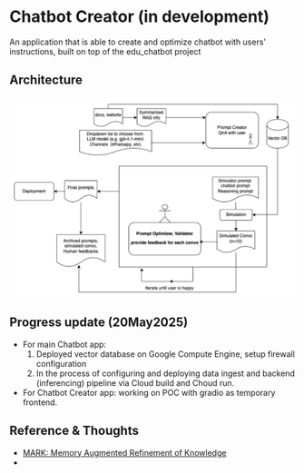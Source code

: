 # Chatbot Creator (in development)
An application that is able to create and optimize chatbot with users' instructions, built on top of the edu_chatbot project

## Architecture

<div align="center">
  <img src="./assets/creator_architecture.png" alt="Chatbot Creator, Architecture Diagram" width="800">
</div>

## Progress update (20May2025)
* For main Chatbot app:
  1. Deployed vector database on Google Compute Engine, setup firewall configuration
  2. In the process of configuring and deploying data ingest and backend (inferencing) pipeline via Cloud build and Choud run.
* For Chatbot Creator app: working on POC with gradio as temporary frontend. 


## Reference & Thoughts
* [MARK: Memory Augmented Refinement of Knowledge](https://arxiv.org/abs/2505.05177)
* 